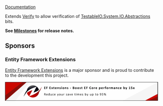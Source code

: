 [Documentation](https://github.com/VerifyTests/Verify.TestableIO.System.IO.Abstractions)

Extends [Verify](https://github.com/VerifyTests/Verify) to allow verification of [TestableIO.System.IO.Abstractions](https://github.com/TestableIO/System.IO.Abstractions) bits.<!-- singleLineInclude: intro. path: /docs/intro.include.md -->

**See [Milestones](https://github.com/VerifyTests/Verify.TestableIO.System.IO.Abstractions/milestones?state=closed) for release notes.**


## Sponsors


### Entity Framework Extensions<!-- include: zzz. path: /docs/zzz.include.md -->

[Entity Framework Extensions](https://entityframework-extensions.net/?utm_source=simoncropp&utm_medium=https://github.com/VerifyTests/Verify.TestableIO.System.IO.Abstractions) is a major sponsor and is proud to contribute to the development this project.

[![Entity Framework Extensions](https://raw.githubusercontent.com/VerifyTests/Verify.TestableIO.System.IO.Abstractions/refs/heads/main/docs/zzz.png)](https://entityframework-extensions.net/?utm_source=simoncropp&utm_medium=Verify.TestableIO.System.IO.Abstractions)<!-- endInclude -->
